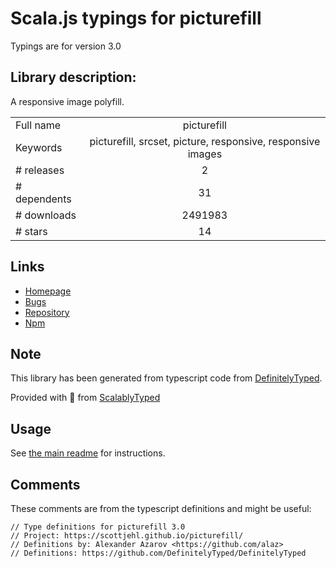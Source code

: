 
# Scala.js typings for picturefill

Typings are for version 3.0

## Library description:
A responsive image polyfill.

|                    |                 |
| ------------------ | :-------------: |
| Full name          | picturefill |
| Keywords           | picturefill, srcset, picture, responsive, responsive images |
| # releases         | 2 |
| # dependents       | 31 |
| # downloads        | 2491983 |
| # stars            | 14 |

## Links
- [Homepage](https://scottjehl.github.io/picturefill/)
- [Bugs](https://github.com/scottjehl/picturefill/issues)
- [Repository](https://github.com/scottjehl/picturefill)
- [Npm](https://www.npmjs.com/package/picturefill)
    


## Note
This library has been generated from typescript code from [DefinitelyTyped](https://definitelytyped.org).

Provided with :purple_heart: from [ScalablyTyped](https://github.com/oyvindberg/ScalablyTyped)

## Usage
See [the main readme](../../readme.md) for instructions.

## Comments

These comments are from the typescript definitions and might be useful:
```
// Type definitions for picturefill 3.0
// Project: https://scottjehl.github.io/picturefill/
// Definitions by: Alexander Azarov <https://github.com/alaz>
// Definitions: https://github.com/DefinitelyTyped/DefinitelyTyped

```

